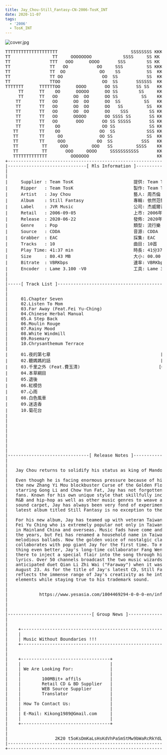 ```yaml
---
title: Jay_Chou-Still_Fantasy-CN-2006-TosK_INT
date: 2020-11-07
tags: 
  - '2006'
  - TosK_INT
---
```


![cover.jpg](https://goindex.65style.workers.dev/3:/Music/Jay_Chou-Still_Fantasy-CN-2006-TosK_INT/00-jay_chou-still_fantasy-cn-2006-proof-tosk.jpg)

<retrotxt v-slot>
<pre class="has-text-plain text-1x font-ibm_vga_8x16">TTTTTTTTTTTTTTTTTTTT                            SSSSSSSS KKKKKKKK  KKKKKKKKKKKKKK
TT                TT     OOOOOOOO            SSSS     SS KK   KKK  KKKK        KK
TT               TTT   OOO      OOOO       SSS        SS KK    KKK  KKK        KK
TT               TT   OO           OO     SSS         SS KKK      KKKK        KK
TT               TT  OO             OO    SS          SS  KK       KK        KK
TT               TT OO               OO  SS           SS  KK                KK
TT               TTOO                OO  SS       SSSSSS  KK                KK
TTTTTTT      TTTTTTOO      OOOO       OO SS       SS SS   KK               KK
     TT      TT    OO      OOOOO      OO SS        SS     KK              KK
     TT      TT   OO      OO  OO      OO SS         SS    KK              KK
    TT       TT   OO      OO  OO      OO  SS         SS   KK               KK
    TT       TT   OO      OO  OO      OO   SS         SS  KK                KK
    TT       TT   OO      OO  OO      OO    SSS        SS KK                 KK
    TT       TT   OO      OOOOO       OO SSSS SS       SS KK                  KK
    TT       TT   OO       OOO       OO SS SSSSS       SS KK                   KK
    TT       TT    OO                OO SS             SS KK       KK           KK
   TT        TT    OO               OO  SS            SSS KK      KKKK         KK
   TT        TT     OO              OO SS             SS  KK      KK KK       KK
   TT        TT     OOO            OO  SS           SSS   KK      KK  KK    KKK
   TT         TT     OOO         OOO   SS         SSSS    KK       KK  KK  KKK
   TT         TT       OOO     OOOO     SSSSSSSSSSS       KK KKKKKKKK  KK KKK
   TTTTTTTTTTTTT         OOOOOOO                          KKKK          KKKK
+------------------------------------------------------------------------------+
|------------------------------[ Rls Information ]-----------------------------|
|                                                                              |
|                                                                              |
|     Supplier : Team TosK                       提供: Team TosK               |
|     Ripper   : Team TosK                       製作: Team TosK               |
|     Artist   : Jay Chou                        藝人: 周杰倫                  |
|     Album    : Still Fantasy                   專輯: 依然范特西              |
|     Label    : JVR Music                       公司: 杰威爾音樂              |
|     Retail   : 2006-09-05                      上市: 2006年09月05日          |
|     Release  : 2020-06-22                      發佈: 2020年06月22日          |
|     Genre    : Pop                             類型: 流行樂                  |
|     Source   : CDDA                            音源: CDDA                    |
|     Grabber  : EAC                             採集: EAC                     |
|     Tracks   : 10                              曲目: 10首                    |
|     Play Time: 41:37 min                       時長: 41分37秒                |
|     Size     : 80.43 MB                        大小: 00.00 MB                |
|     Bitrate  : VBRKbps                         速率: VBRKbps                 |
|     Encoder  : Lame 3.100 -V0                  工具: Lame 3.100 -V0          |
|                                                                              |
|                                                                              |
|-----[ Track List ]-----------------------------------------------------------|
|                                                                              |
|                                                                              |
|     01.Chapter Seven                                       [03:49]           |
|     02.Listen To Mom                                       [04:26]           |
|     03.Far Away (Feat.Fei Yu-Ching)                        [04:16]           |
|     04.Chinese Herbal Manual                               [03:30]           |
|     05.A Step Back                                         [04:22]           |
|     06.Moulin Rouge                                        [03:05]           |
|     07.Rainy Mood                                          [04:30]           |
|     08.White Windmill                                      [04:33]           |
|     09.Rosemary                                            [04:12]           |
|     10.Chrysanthemum Terrace                               [04:54]           |
|                                                            -------           |
|     01.夜的第七章                                          [03:49]           |
|     02.聽媽媽的話                                          [04:26]           |
|     03.千里之外 (Feat.費玉清)                              [04:16]           |
|     04.本草綱目                                            [03:30]           |
|     05.退後                                                [04:22]           |
|     06.紅模仿                                              [03:05]           |
|     07.心雨                                                [04:30]           |
|     08.白色風車                                            [04:33]           |
|     09.迷迭香                                              [04:12]           |
|     10.菊花台                                              [04:54]           |
|                                                            -------           |
|                                                             41:37 min        |
|                                                             80.43 MB         |
|                                                                              |
|                                                                              |
|                                                                              |
|                                                                              |
|                                                                              |
|-------------------------------[ Release Notes ]------------------------------|
|                                                                              |
|                                                                              |
|   Jay Chou returns to solidify his status as king of Mando-pop.              |
|                                                                              |
|   Even though he is facing enormous pressure because of his role in          |
|   the new Zhang Yi Mou blockbuster Curse of the Golden Flower, co-           |
|   starring Gong Li and Chow Yun Fat, Jay has not forgotten his music         |
|   fans. Known for his own unique style that skillfully incorporates          |
|   R&amp;B and hip-hop as well as other music genres to weave a melodious         |
|   sound carpet, Jay has always been very fond of experimenting. His          |
|   latest album titled Still Fantasy is no exception to the rule.             |
|                                                                              |
|   For his new album, Jay has teamed up with veteran Taiwanese singer         |
|   Fei Yu Ching who is extremely popular not only in Taiwan, but also         |
|   in Mainland China and overseas. Music fads have come and gone over         |
|   the years, but Fei has renamed a household name in Taiwan with his         |
|   melodious ballads. Now the golden voice of nostalgic classics              |
|   collaborates with pop giant Jay for the first time. To make a good         |
|   thing even better, Jay's long-time collaborator Fang Wen Shan was          |
|   there to inject a special flair into the song through his brilliant        |
|   lyrics. Over 50 channels broadcast the two music wizards' highly           |
|   anticipated duet Qian Li Zhi Wai ("Faraway") when it was released on       |
|   August 23. As for the title of Jay's latest CD, Still Fantasy              |
|   reflects the immense range of Jay's creativity as he introduces new        |
|   elements while staying true to his trademark sound.                        |
|                                                                              |
|                                                                              |
|            https://www.yesasia.com/1004469294-0-0-0-en/info.html             |
|                                                                              |
|                                                                              |
|                                                                              |
|--------------------------------[ Group News ]--------------------------------|
|                                                                              |
|                                                                              |
|    +--------------------------------------------------------------------+    |
|    |                                                                    |    |
|    | Music Without Boundaries !!!                                       |    |
|    +--------------------------------------------------------------------+    |
|                                                                              |
|                                                                              |
|    +----------------------------------+                                      |
|    |                                  |                                      |
|    | We Are Looking For:              |                                      |
|    |                                  |                                      |
|    |        100MBit+ affils           |                                      |
|    |        Retail CD &amp; BD Supplier   |                                      |
|    |        WEB Source Supplier       |                                      |
|    |        Translator                |                                      |
|    |                                  |                                      |
|    | How To Contact Us:               |                                      |
|    |                                  |                                      |
|    | E-Mail: Kikong1989@Gmail.com     |                                      |
|    |                                  |                    RlS No. 1832      |
|    +----------------------------------+                                      |
|                                                                              |
|                                                                              |
|                  2K20 t5oKsDmKaLsHsKdVhPaSmStMw9bWaRcRkYdL                   |
|------------------------------------------------------------------------------|
+------------------------------------------------------------------------------+
<span class="dos-cursor">_</span></pre>
</retrotxt>

<a-player 
    :options="{
        audio: [
          {
            name: '夜的第七章',
            artist: '周杰倫',
            url: 'https://goindex.65style.workers.dev/3:/Music/Jay_Chou-Still_Fantasy-CN-2006-TosK_INT/01-jay_chou-chapter_seven-tosk.mp3',
            cover: 'https://goindex.65style.workers.dev/3:/Music/Jay_Chou-Still_Fantasy-CN-2006-TosK_INT/00-jay_chou-still_fantasy-cn-2006-proof-tosk.jpg',
            theme: '#ebd0c2'
          },
        ]
    }"
/>

<download url="https://mirrorace.org/m/103cm"/>

